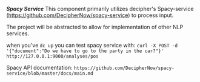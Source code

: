 
***Spacy Service***
This component primarily utilizes decipher's Spacy-service (https://github.com/DecipherNow/spacy-service) to process input.

The project will be abstracted to allow for implementation of other NLP services.

when you've `dc up` you can test spacy service with:
```curl -X POST -d '{"document":"Do we have to go to the party in the car?"}' http://127.0.0.1:9000/analyses/pos```

Spacy API documentation: `https://github.com/DecipherNow/spacy-service/blob/master/docs/main.md`